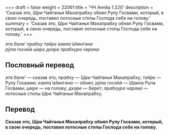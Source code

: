 +++
draft = false
weight = 22061
title = 'ЧЧ Антйа 1.220'
description = 'Сказав это, Шри Чайтанья Махапрабху обнял Рупу Госвами, который, в свою очередь, поставил лотосные стопы Господа себе на голову.'
summary = 'Сказав это, Шри Чайтанья Махапрабху обнял Рупу Госвами, который, в свою очередь, поставил лотосные стопы Господа себе на голову.'
+++

_эта бали’ прабху та̄н̇ре каила̄ а̄лин̇гана  
рӯпа госа̄н̃и ш́ире дхаре прабхура чаран̣а_

## Пословный перевод

_эта_ _бали’_ — сказав это; _прабху_ — Шри Чайтанья Махапрабху; _та̄н̇ре_ — Рупу Госвами; _каила̄_ _а̄лин̇гана_ — обнял; _рӯпа_ _госа̄н̃и_ — Шрила Рупа Госвами; _ш́ире_ — на голову; _дхаре_ — берет; _прабхура_ _чаран̣а_ — лотосные стопы Шри Чайтаньи Махапрабху.

## Перевод

**Сказав это, Шри Чайтанья Махапрабху обнял Рупу Госвами, который, в свою очередь, поставил лотосные стопы Господа себе на голову.**
